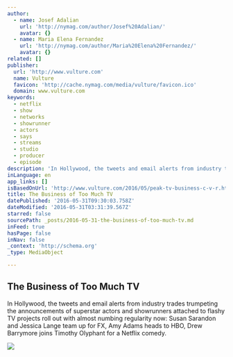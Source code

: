 ```yaml
---
author:
  - name: Josef Adalian
    url: 'http://nymag.com/author/Josef%20Adalian/'
    avatar: {}
  - name: Maria Elena Fernandez
    url: 'http://nymag.com/author/Maria%20Elena%20Fernandez/'
    avatar: {}
related: []
publisher:
  url: 'http://www.vulture.com'
  name: Vulture
  favicon: 'http://cache.nymag.com/media/vulture/favicon.ico'
  domain: www.vulture.com
keywords:
  - netflix
  - show
  - networks
  - showrunner
  - actors
  - says
  - streams
  - studio
  - producer
  - episode
description: 'In Hollywood, the tweets and email alerts from industry trades trumpeting the announcements of superstar actors and showrunners attached to flashy TV projects roll out with almost numbing regularity now: Susan Sarandon and Jessica Lange team up for FX, Amy Adams heads to HBO, Drew Barrymore joins Timothy Olyphant for a Netflix comedy.'
inLanguage: en
app_links: []
isBasedOnUrl: 'http://www.vulture.com/2016/05/peak-tv-business-c-v-r.html#'
title: The Business of Too Much TV
datePublished: '2016-05-31T09:30:03.758Z'
dateModified: '2016-05-31T03:31:39.567Z'
starred: false
sourcePath: _posts/2016-05-31-the-business-of-too-much-tv.md
inFeed: true
hasPage: false
inNav: false
_context: 'http://schema.org'
_type: MediaObject

---
```

<article style=""><h1>The Business of Too Much TV</h1><p>In Hollywood, the tweets and email alerts from industry trades trumpeting the announcements of superstar actors and showrunners attached to flashy TV projects roll out with almost numbing regularity now: Susan Sarandon and Jessica Lange team up for FX, Amy Adams heads to HBO, Drew Barrymore joins Timothy Olyphant for a Netflix comedy.</p><img src="http://pixel.nymag.com/imgs/daily/vulture/2016/05/13/16-peak-tv-cover-story-desktop.w1200.h630.jpg" /></article>